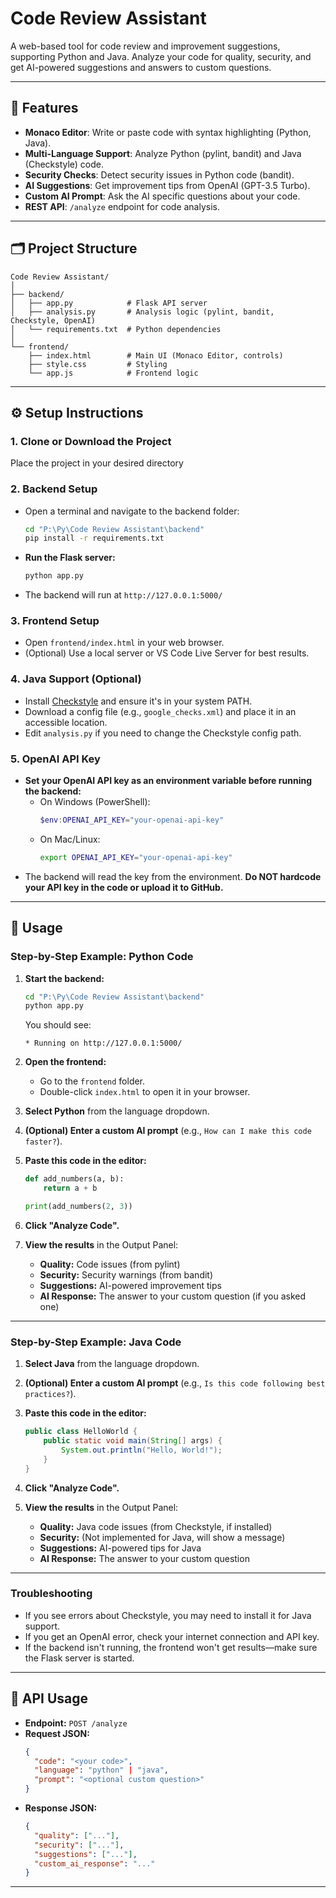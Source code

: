 # Code Review Assistant

A web-based tool for code review and improvement suggestions, supporting Python and Java. Analyze your code for quality, security, and get AI-powered suggestions and answers to custom questions.

---

## 🚀 Features
- **Monaco Editor**: Write or paste code with syntax highlighting (Python, Java).
- **Multi-Language Support**: Analyze Python (pylint, bandit) and Java (Checkstyle) code.
- **Security Checks**: Detect security issues in Python code (bandit).
- **AI Suggestions**: Get improvement tips from OpenAI (GPT-3.5 Turbo).
- **Custom AI Prompt**: Ask the AI specific questions about your code.
- **REST API**: `/analyze` endpoint for code analysis.

---

## 🗂️ Project Structure
```
Code Review Assistant/
│
├── backend/
│   ├── app.py            # Flask API server
│   ├── analysis.py       # Analysis logic (pylint, bandit, Checkstyle, OpenAI)
│   └── requirements.txt  # Python dependencies
│
└── frontend/
    ├── index.html        # Main UI (Monaco Editor, controls)
    ├── style.css         # Styling
    └── app.js            # Frontend logic
```

---

## ⚙️ Setup Instructions

### 1. **Clone or Download the Project**
Place the project in your desired directory

### 2. **Backend Setup**
- Open a terminal and navigate to the backend folder:
  ```sh
  cd "P:\Py\Code Review Assistant\backend"
  pip install -r requirements.txt
  ```
- **Run the Flask server:**
  ```sh
  python app.py
  ```
- The backend will run at `http://127.0.0.1:5000/`

### 3. **Frontend Setup**
- Open `frontend/index.html` in your web browser.
- (Optional) Use a local server or VS Code Live Server for best results.

### 4. **Java Support (Optional)**
- Install [Checkstyle](https://checkstyle.sourceforge.io/) and ensure it's in your system PATH.
- Download a config file (e.g., `google_checks.xml`) and place it in an accessible location.
- Edit `analysis.py` if you need to change the Checkstyle config path.

### 5. **OpenAI API Key**
- **Set your OpenAI API key as an environment variable before running the backend:**
  - On Windows (PowerShell):
    ```powershell
    $env:OPENAI_API_KEY="your-openai-api-key"
    ```
  - On Mac/Linux:
    ```sh
    export OPENAI_API_KEY="your-openai-api-key"
    ```
- The backend will read the key from the environment. **Do NOT hardcode your API key in the code or upload it to GitHub.**

---

## 📝 Usage

### **Step-by-Step Example: Python Code**

1. **Start the backend:**
   ```sh
   cd "P:\Py\Code Review Assistant\backend"
   python app.py
   ```
   You should see:
   ```
   * Running on http://127.0.0.1:5000/
   ```

2. **Open the frontend:**
   - Go to the `frontend` folder.
   - Double-click `index.html` to open it in your browser.

3. **Select Python** from the language dropdown.

4. **(Optional) Enter a custom AI prompt** (e.g., `How can I make this code faster?`).

5. **Paste this code in the editor:**
   ```python
   def add_numbers(a, b):
       return a + b

   print(add_numbers(2, 3))
   ```

6. **Click "Analyze Code".**

7. **View the results** in the Output Panel:
   - **Quality:** Code issues (from pylint)
   - **Security:** Security warnings (from bandit)
   - **Suggestions:** AI-powered improvement tips
   - **AI Response:** The answer to your custom question (if you asked one)

---

### **Step-by-Step Example: Java Code**

1. **Select Java** from the language dropdown.

2. **(Optional) Enter a custom AI prompt** (e.g., `Is this code following best practices?`).

3. **Paste this code in the editor:**
   ```java
   public class HelloWorld {
       public static void main(String[] args) {
           System.out.println("Hello, World!");
       }
   }
   ```

4. **Click "Analyze Code".**

5. **View the results** in the Output Panel:
   - **Quality:** Java code issues (from Checkstyle, if installed)
   - **Security:** (Not implemented for Java, will show a message)
   - **Suggestions:** AI-powered tips for Java
   - **AI Response:** The answer to your custom question

---

### **Troubleshooting**
- If you see errors about Checkstyle, you may need to install it for Java support.
- If you get an OpenAI error, check your internet connection and API key.
- If the backend isn't running, the frontend won't get results—make sure the Flask server is started.

---

## 🤖 API Usage
- **Endpoint:** `POST /analyze`
- **Request JSON:**
  ```json
  {
    "code": "<your code>",
    "language": "python" | "java",
    "prompt": "<optional custom question>"
  }
  ```
- **Response JSON:**
  ```json
  {
    "quality": ["..."],
    "security": ["..."],
    "suggestions": ["..."],
    "custom_ai_response": "..."
  }
  ```

---
